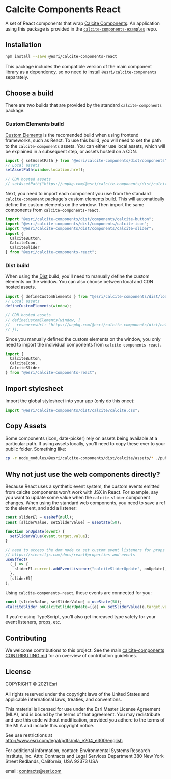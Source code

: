 # Calcite Components React

A set of React components that wrap [Calcite Components](https://developers.arcgis.com/calcite-design-system/components/). An application using this package is provided in the [`calcite-components-examples`](https://github.com/Esri/calcite-components-examples) repo.

## Installation

```sh
npm install --save @esri/calcite-components-react
```

This package includes the compatible version of the main component library as a dependency, so no need to install `@esri/calcite-components` separately.

## Choose a build

There are two builds that are provided by the standard `calcite-components` package.

### Custom Elements build
[Custom Elements](https://stenciljs.com/docs/custom-elements) is the recomended build when using frontend frameworks, such as React. To use this build, you will need to set the path to the `calcite-components` assets. You can either use local assets, which will be explained in a subsequent step, or assets hosted on a CDN.

```jsx
import { setAssetPath } from "@esri/calcite-components/dist/components";
// Local assets
setAssetPath(window.location.href);

// CDN hosted assets
// setAssetPath("https://unpkg.com/@esri/calcite-components/dist/calcite/assets");
```
Next, you need to import each component you use from the standard `calcite-component` package's custom elements build. This will automatically define the custom elements on the window. Then import the same components from `calcite-components-react`.

```jsx
import "@esri/calcite-components/dist/components/calcite-button";
import "@esri/calcite-components/dist/components/calcite-icon";
import "@esri/calcite-components/dist/components/calcite-slider";
import {
  CalciteButton,
  CalciteIcon,
  CalciteSlider
} from "@esri/calcite-components-react";
```

### Dist build
When using the [Dist](https://stenciljs.com/docs/distribution) build, you'll need to manually define the custom elements on the window. You can also choose between local and CDN hosted assets. 

```jsx
import { defineCustomElements } from "@esri/calcite-components/dist/loader";
// Local assets
defineCustomElements(window);

// CDN hosted assets
// defineCustomElements(window, {
//   resourcesUrl: "https://unpkg.com/@esri/calcite-components/dist/calcite/assets"
// });

```
Since you manually defined the custom elements on the window, you only need to import the individual components from `calcite-components-react`.

```jsx
import {
  CalciteButton,
  CalciteIcon,
  CalciteSlider
} from "@esri/calcite-components-react";
```

## Import stylesheet
Import the global stylesheet into your app (only do this once):

```js
import "@esri/calcite-components/dist/calcite/calcite.css";
```

## Copy Assets

Some components (icon, date-picker) rely on assets being available at a particular path. If using assets locally, you'll need to copy these over to your public folder. Something like:

```sh
cp -r node_modules/@esri/calcite-components/dist/calcite/assets/* ./public/assets/
```

## Why not just use the web components directly?

Because React uses a synthetic event system, the custom events emitted from calcite components won't work with JSX in React. For example, say you want to update some value when the `calcite-slider` component changes. When using the standard web components, you need to save a ref to the element, and add a listener:

```jsx
const sliderEl = useRef(null);
const [sliderValue, setSliderValue] = useState(50);

function onUpdate(event) {
  setSliderValue(event.target.value);
}

// need to access the dom node to set custom event listeners for props that aren't strings / numbers
// https://stenciljs.com/docs/react#properties-and-events
useEffect(
  (_) => {
    sliderEl.current.addEventListener("calciteSliderUpdate", onUpdate);
  },
  [sliderEl]
);
```

Using `calcite-components-react`, these events are connected for you:

```jsx
const [sliderValue, setSliderValue] = useState(50);
<CalciteSlider onCalciteSliderUpdate={(e) => setSliderValue(e.target.value)} />;
```

If you're using TypeScript, you'll also get increased type safety for your event listeners, props, etc.

## Contributing

We welcome contributions to this project. See the main [calcite-components CONTRIBUTING.md](../../../../CONTRIBUTING.md) for an overview of contribution guidelines.

## License

COPYRIGHT © 2021 Esri

All rights reserved under the copyright laws of the United States and applicable international laws, treaties, and conventions.

This material is licensed for use under the Esri Master License Agreement (MLA), and is bound by the terms of that agreement. You may redistribute and use this code without modification, provided you adhere to the terms of the MLA and include this copyright notice.

See use restrictions at http://www.esri.com/legal/pdfs/mla_e204_e300/english

For additional information, contact: Environmental Systems Research Institute, Inc. Attn: Contracts and Legal Services Department 380 New York Street Redlands, California, USA 92373 USA

email: contracts@esri.com
